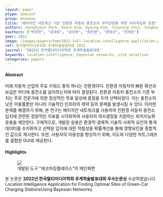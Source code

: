 ```yaml
---
layout: paper
ptype: domconf
group: knowevo
title: "베이지안 네트워크 기반 친환경 자동차 충전소의 부지선정을 위한 위치지능화 응용"
authors: Jeonghyeon Park, Daero Kim, Ayoung Kim, Jinyoung Choi, Jungkyu Han, Sejin Chun  
kauthors: ["박정현", "김대로", "김아영", "최진영", "한정규", "천세진"]
year: 2022
image: /images/papers/kmms2022-fall-location-intelligence-application.png
ref: 한국멀티미디어학회 추계학술발표대회 2022.
journal: "2022년 한국멀티미디어학회 추계학술발표대회"
keywords: location-intelligence, bayesian networks, site selection
categories: papers
---
```


<h4><span class="badge badge-info">Abstract</span></h4>
미래 자동차 산업의 주요 키워드 중의 하나는 친환경이다. 친환경 자동차의 빠른 확산과 보급은 어디에 충전소를 설치하는지에 따라 결정된다.  친환경 자동차 충전소의 기존 부지는 주로 전문가에 의한 정성적인 목표 달성에 중점을 두어 선택되었다. 이는 충전소의 낮은 이용률뿐만 아니라 기술적인 인프라의 제약 등의 문제를 발생시킬 수 있다. 이러한 문제를 해결하기 위해, 본 연구는 베이지안 네트워크를 사용하여 친환경 자동차 충전소 입지에 관련된 정량적인 지표를 시각화하여 사용자의 의사결정을 지원하는 위치지능화 응용을 제안한다. 구체적으로, 개발된 응용은 환경적⋅경제적⋅기술적⋅사회적 요인의 통계 데이터를 수치화하고 선택된 입지에 대한 적절성을 확률계산을 통해 영향요인을 종합적인 값으로 제시한다. 또한, 사용자의 이용성을 향상하기 위해, 지도와 다양한 차트그래프를 결합한 GUI로 제공한다.

<h4><span class="badge badge-info">Highlights</span></h4>
<figure>
    <img class="pull-left pad-right media-object d-none d-sm-block" src="{{ page.image }}">
    <figcaption>개발된 도구 "에코차징플레이스"의 메인화면</figcaption>
</figure>

<div class="alert alert-primary" role="alert">
    본 논문은 <strong>2022년 한국멀티미디어학회 추계학술발표대회 우수논문상</strong> 수상하였습니다
</div>


<div class="alert alert-warning" role="alert">
   Location Intelligence Application for Finding Optimal Sites of Green-Car Charging StationsUsing Bayesian Networks
</div>